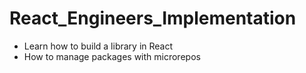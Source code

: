 # React_Engineers_Implementation
- Learn how to build a library in React
- How to manage packages with microrepos
